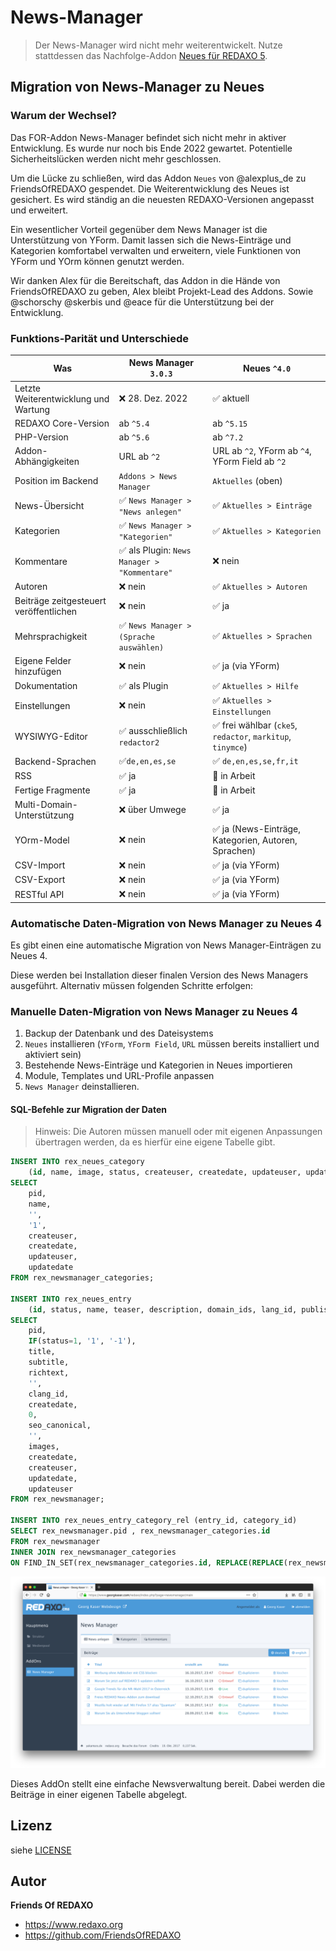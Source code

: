 # News-Manager

> Der News-Manager wird nicht mehr weiterentwickelt. Nutze stattdessen das Nachfolge-Addon [Neues für REDAXO 5](https://github.com/friendsofredaxo/neues/).

## Migration von News-Manager zu Neues

### Warum der Wechsel?

Das FOR-Addon News-Manager befindet sich nicht mehr in aktiver Entwicklung. Es wurde nur noch bis Ende 2022 gewartet. Potentielle Sicherheitslücken werden nicht mehr geschlossen.

Um die Lücke zu schließen, wird das Addon `Neues` von @alexplus_de zu FriendsOfREDAXO gespendet. Die Weiterentwicklung des Neues ist gesichert. Es wird ständig an die neuesten REDAXO-Versionen angepasst und erweitert.

Ein wesentlicher Vorteil gegenüber dem News Manager ist die Unterstützung von YForm. Damit lassen sich die News-Einträge und Kategorien komfortabel verwalten und erweitern, viele Funktionen von YForm und YOrm können genutzt werden.

Wir danken Alex für die Bereitschaft, das Addon in die Hände von FriendsOfREDAXO zu geben, Alex bleibt Projekt-Lead des Addons. Sowie @schorschy @skerbis und @eace für die Unterstützung bei der Entwicklung.

### Funktions-Parität und Unterschiede

| Was                                  | News Manager `3.0.3`                        | Neues `^4.0`                                               |
| ------------------------------------ | ------------------------------------------- | ---------------------------------------------------------- |
| Letzte Weiterentwicklung und Wartung | ❌ 28. Dez. 2022                             | ✅ aktuell                                                |
| REDAXO Core-Version                  | ab `^5.4`                                    | ab `^5.15`                                                   |
| PHP-Version                          | ab `^5.6`                                    | ab `^7.2`                                                    |
| Addon-Abhängigkeiten                 | URL ab `^2`                                  | URL ab `^2`, YForm ab `^4`, YForm Field ab `^2`              |
| Position im Backend                  | `Addons > News Manager`                      | `Aktuelles` (oben)                                           |
| News-Übersicht                       | ✅ `News Manager > "News anlegen"`           | ✅ `Aktuelles > Einträge`                                   |
| Kategorien                           | ✅ `News Manager > "Kategorien"`             | ✅ `Aktuelles > Kategorien`                                 |
| Kommentare                           | ✅ als Plugin: `News Manager > "Kommentare"` | ❌ nein                                                     |
| Autoren                              | ❌ nein                                      | ✅ `Aktuelles > Autoren`                                    |
| Beiträge zeitgesteuert veröffentlichen | ❌ nein                                      | ✅ ja                                                     |
| Mehrsprachigkeit                     | ✅ `News Manager > (Sprache auswählen)`      | ✅ `Aktuelles > Sprachen`                                   |
| Eigene Felder hinzufügen             | ❌ nein                                      | ✅ ja (via YForm)                                           |
| Dokumentation                        | ✅ als Plugin                                | ✅ `Aktuelles > Hilfe`                                      |
| Einstellungen                        | ❌ nein                                      | ✅ `Aktuelles > Einstellungen`                              |
| WYSIWYG-Editor                       | ✅ ausschließlich `redactor2`                | ✅ frei wählbar (`cke5`, `redactor`, `markitup`, `tinymce`) |
| Backend-Sprachen                     | ✅`de,en,es,se`                              | ✅ `de,en,es,se,fr,it`                                      |
| RSS                                  | ✅ ja                                        | 🚧 in Arbeit                                               |
| Fertige Fragmente                    | ✅ ja                                        | 🚧 in Arbeit                                               |
| Multi-Domain-Unterstützung           | ❌ über Umwege                               | ✅ ja                                                       |
| YOrm-Model                           | ❌ nein                                      | ✅ ja (News-Einträge, Kategorien, Autoren, Sprachen)        |
| CSV-Import                           | ❌ nein                                      | ✅ ja (via YForm)                                           |
| CSV-Export                           | ❌ nein                                      | ✅ ja (via YForm)                                           |
| RESTful API                          | ❌ nein                                      | ✅ ja (via YForm)                                           |

### Automatische Daten-Migration von News Manager zu Neues 4

Es gibt einen eine automatische Migration von News Manager-Einträgen zu Neues 4.

Diese werden bei Installation dieser finalen Version des News Managers ausgeführt. Alternativ müssen folgenden Schritte erfolgen:

### Manuelle Daten-Migration von News Manager zu Neues 4

1. Backup der Datenbank und des Dateisystems
2. `Neues` installieren (`YForm`, `YForm Field`, `URL` müssen bereits installiert und aktiviert sein)
3. Bestehende News-Einträge und Kategorien in Neues importieren
4. Module, Templates und URL-Profile anpassen
5. `News Manager` deinstallieren.

#### SQL-Befehle zur Migration der Daten

> Hinweis: Die Autoren müssen manuell oder mit eigenen Anpassungen übertragen werden, da es hierfür eine eigene Tabelle gibt.

```SQL
INSERT INTO rex_neues_category
    (id, name, image, status, createuser, createdate, updateuser, updatedate)
SELECT 
    pid,
    name,
    '',
    '1', 
    createuser,
    createdate,
    updateuser,
    updatedate
FROM rex_newsmanager_categories;

INSERT INTO rex_neues_entry
    (id, status, name, teaser, description, domain_ids, lang_id, publishdate, author_id, url, image, images, createdate, createuser, updatedate, updateuser)
SELECT 
    pid,
    IF(status=1, '1', '-1'),
    title,
    subtitle,
    richtext,
    '',
    clang_id,
    createdate,
    0,
    seo_canonical,
    '',
    images,
    createdate,
    createuser,
    updatedate,
    updateuser
FROM rex_newsmanager;

INSERT INTO rex_neues_entry_category_rel (entry_id, category_id)
SELECT rex_newsmanager.pid , rex_newsmanager_categories.id
FROM rex_newsmanager
INNER JOIN rex_newsmanager_categories
ON FIND_IN_SET(rex_newsmanager_categories.id, REPLACE(REPLACE(rex_newsmanager.newsmanager_category_id, '|', ','), ' ', '')) > 0;
```

![Screenshot](https://raw.githubusercontent.com/FriendsOfREDAXO/newsmanager/assets/screenshot.png)

Dieses AddOn stellt eine einfache Newsverwaltung bereit. Dabei werden die Beiträge in einer eigenen Tabelle abgelegt.

## Lizenz

siehe [LICENSE](https://github.com/FriendsOfREDAXO/newsmanager/blob/master/LICENSE)

## Autor

**Friends Of REDAXO**

* <https://www.redaxo.org>
* <https://github.com/FriendsOfREDAXO>
